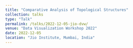 ```yaml
---
title: "Comparative Analysis of Topological Structures"
collection: talks
type: "Talk"
permalink: /talks/2022-12-05-jio-dvw/
venue: "Data Visualization Workshop 2022"
date: 2022-12-05
location: "Jio Institute, Mumbai, India"
---
```


